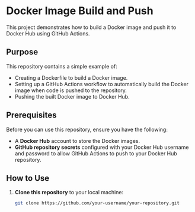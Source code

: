 # Docker Image Build and Push

This project demonstrates how to build a Docker image and push it to Docker Hub using GitHub Actions.

## Purpose

This repository contains a simple example of:
- Creating a Dockerfile to build a Docker image.
- Setting up a GitHub Actions workflow to automatically build the Docker image when code is pushed to the repository.
- Pushing the built Docker image to Docker Hub.

## Prerequisites

Before you can use this repository, ensure you have the following:
- A **Docker Hub** account to store the Docker images.
- **GitHub repository secrets** configured with your Docker Hub username and password to allow GitHub Actions to push to your Docker Hub repository.

## How to Use

1. **Clone this repository** to your local machine:
   ```bash
   git clone https://github.com/your-username/your-repository.git
